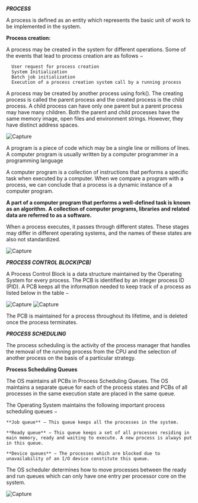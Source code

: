 ***PROCESS***

A process is defined as an entity which represents the basic unit of work to be implemented in the system.

**Process creation:**

A process may be created in the system for different operations. Some of the events that lead to process creation are as follows −

      User request for process creation
      System Initialization
      Batch job initialization
      Execution of a process creation system call by a running process
      
A process may be created by another process using fork(). The creating process is called the parent process and the created process is the child process. A child process can have only one parent but a parent process may have many children. Both the parent and child processes have the same memory image, open files and environment strings. However, they have distinct address spaces.

![Capture](https://user-images.githubusercontent.com/45221397/103541156-fb325800-4ec0-11eb-9545-086e5811877e.JPG)

A program is a piece of code which may be a single line or millions of lines. 
A computer program is usually written by a computer programmer in a programming language

A computer program is a collection of instructions that performs a specific task when executed by a computer. 
When we compare a program with a process, we can conclude that a process is a dynamic instance of a computer program.

**A part of a computer program that performs a well-defined task is known as an algorithm.**
**A collection of computer programs, libraries and related data are referred to as a software.**

When a process executes, it passes through different states. These stages may differ in different operating systems, 
and the names of these states are also not standardized.

![Capture](https://user-images.githubusercontent.com/45221397/103541448-73008280-4ec1-11eb-88af-022bcb58a53a.JPG)

***PROCESS CONTROL BLOCK(PCB)***

A Process Control Block is a data structure maintained by the Operating System for every process. The PCB is identified by an integer process ID (PID). 
A PCB keeps all the information needed to keep track of a process as listed below in the table −

![Capture](https://user-images.githubusercontent.com/45221397/103541906-210c2c80-4ec2-11eb-9e0f-89c7b8d34bce.JPG)
![Capture](https://user-images.githubusercontent.com/45221397/103542048-5c0e6000-4ec2-11eb-81b7-7023b9f3c9ed.JPG)

The PCB is maintained for a process throughout its lifetime, and is deleted once the process terminates.

***PROCESS SCHEDULING***

The process scheduling is the activity of the process manager that handles the removal of the running process from the CPU and the selection
of another process on the basis of a particular strategy.

**Process Scheduling Queues**

The OS maintains all PCBs in Process Scheduling Queues. The OS maintains a separate queue for each of the process states and PCBs of all 
processes in the same execution state are placed in the same queue.

The Operating System maintains the following important process scheduling queues −

    **Job queue** − This queue keeps all the processes in the system.

    **Ready queue** − This queue keeps a set of all processes residing in main memory, ready and waiting to execute. A new process is always put in this queue.

    **Device queues** − The processes which are blocked due to unavailability of an I/O device constitute this queue.

The OS scheduler determines how to move processes between the ready and run queues which can only have one entry per processor core on the system.

![Capture](https://user-images.githubusercontent.com/45221397/103543554-bb6d6f80-4ec4-11eb-8274-c759bd7869cf.JPG)



